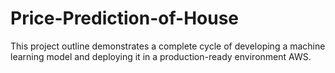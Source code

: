 # Price-Prediction-of-House
This project outline demonstrates a complete cycle of developing a machine learning model and deploying it in a production-ready environment AWS.
